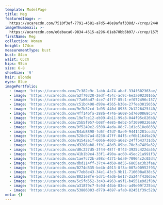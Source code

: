```yaml
---
template: ModelPage
title: Meg
featuredImage: >-
  https://ucarecdn.com/7510f3ef-7791-4581-a7d5-40e9afaf338d/-/crop/2448x1451/0,31/-/preview/
imageThumbnail: >-
  https://ucarecdn.com/e6ebaca0-9834-4515-a296-01ab70bb5b97/-/crop/1575x2247/57,0/-/preview/
firstName: Meg
collection: Women
height: 174cm
measurementType: bust
bust: 84cm
waist: 65cm
hips: 95cm
size: 6-8
shoeSize: '9'
hair: Blonde
eyes: Blue
imagePortfolio:
  - image: 'https://ucarecdn.com/7c382e9c-1abb-4a74-abaf-334f602363ae/'
  - image: 'https://ucarecdn.com/a2f70320-2edf-454c-ac9c-6e3a0923016b/'
  - image: 'https://ucarecdn.com/f7a66ad7-4ce7-4ff7-85c1-ef072496c157/'
  - image: 'https://ucarecdn.com/c51bd498-d99e-4565-b30e-27fee301505b/'
  - image: 'https://ucarecdn.com/9e7b32cd-1d95-440d-8935-2b1226425f40/'
  - image: 'https://ucarecdn.com/4ff146fa-288b-4746-a608-5d7e00868c54/'
  - image: 'https://ucarecdn.com/19e7ce12-eb99-4b11-99a3-044f95c826b8/'
  - image: 'https://ucarecdn.com/25b5f957-b08f-4e85-8eb2-5f30990226a9/'
  - image: 'https://ucarecdn.com/9f5249e2-9308-4ada-88c7-1d1c618e0833/'
  - image: 'https://ucarecdn.com/84ab8898-fd6f-47d7-8ae9-94414281ccd4/'
  - image: 'https://ucarecdn.com/528cb7a4-8238-47ff-84f5-cf6b11649a20/'
  - image: 'https://ucarecdn.com/91542e1f-6066-4603-a6e2-24ffb43731d5/'
  - image: 'https://ucarecdn.com/d3208ab8-ffb1-48d3-89be-70c3a7489a32/'
  - image: 'https://ucarecdn.com/d0c227d5-3f44-48ff-8f43-3925c422da55/'
  - image: 'https://ucarecdn.com/41b1b9e4-33f1-490a-ac60-45ec21a991f3/'
  - image: 'https://ucarecdn.com/1ae7c72b-a98c-4371-bda9-70964c2c02d4/'
  - image: 'https://ucarecdn.com/dbd114ff-37c4-4d60-8d55-6865ac3b3fae/'
  - image: 'https://ucarecdn.com/0274d835-be4b-4013-8f3a-007a90952f93/'
  - image: 'https://ucarecdn.com/f7eb8e43-34e1-43c3-9b11-716608a838c5/'
  - image: 'https://ucarecdn.com/8021e8fe-5d71-4ad6-be17-2a244f430d5e/'
  - image: 'https://ucarecdn.com/5c5fd552-3c43-4963-a9f1-b4551e9d2f8b/'
  - image: 'https://ucarecdn.com/a31879c7-5c0d-44bb-83ec-a49e09f225b4/'
  - image: 'https://ucarecdn.com/53886003-d779-4697-afa0-82451f39c520/'
meta: {}
---
```


